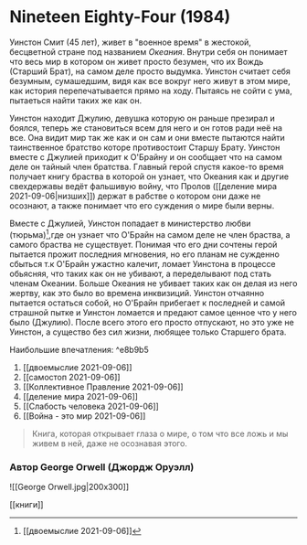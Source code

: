 # Nineteen Eighty-Four (1984)

Уинстон Смит (45 лет), живет в "военное время" в жестокой, бесцветной стране под названием *Океания*. Внутри себя он понимает что весь мир в котором он живет просто безумен, что их Вождь (Старший Брат), на самом деле просто выдумка. Уинстон считает себя безумным, сумашедшим, видя как все вокруг него живут в этом мире, как история перепечатывается прямо на ходу. Пытаясь не сойти с ума, пытаеться найти таких же как он. 

Уинстон находит Джулию, девушка которую он раньше презирал и боялся, теперь же становиться всем для него и он готов ради неё на все. Она видит мир так же как и он сам и они вместе пытаются найти таинственное братство которе противостоит Старшу Брату. Уинстон вместе с Джулией приходит к О'Брайну и он сообщает что на самом деле он тайный член братства. Главный герой спустя какое-то время получает книгу браства в которой он узнает, что Океания как и другие свехдержавы ведёт фальшивую войну, что Пролов ([[деление мира 2021-09-06|низших]]) держат в рабстве о котором они даже не осознают, а также понимает что его суждения о мире были верны. 

Вместе с Джулией, Уинстон попадает в министерство любви (тюрьма)[^1],где он узнает что О'Брайн на самом деле не член браства, а самого браства не существует. Понимая что его дни сочтены герой пытается прожит последния мгновения, но его планам не сужденно сбыться т.к О'Брайн ужастно калечит, ломает Уинстона в процессе обьясняя, что таких как он не убивают, а переделывают под стать членам Океании. Больше Океания не убивает таких как он делая из него жертву, как это было во времена инквизиций. Уинстон отчаянно пытается остаться собой, но О'Брайн прибегает к последней и самой страшной пытке и Уинстон ломается и предают самое ценное что у него было (Джулию). После всего этого его просто отпускают, но это уже не Уинстон, а существо без сил жизни, любящее только Старшего брата.

Наибольшие впечатления: ^e8b9b5
1. [[двоемыслие 2021-09-06]]
2. [[самостоп 2021-09-06]]
3. [[Коллективное Правление 2021-09-06]]
4. [[деление мира 2021-09-06]]
5. [[Cлабость человека 2021-09-06]]
6. [[Война - это мир 2021-09-06]]



>Книга, которая открывает глаза о мире, о том что все ложь и мы живем в ней, даже не осознавая этого.


### Автор George Orwell (Джордж Оруэлл)
![[George Orwell.jpg|200x300]]

[[книги]]

[^1]:[[двоемыслие 2021-09-06]]






